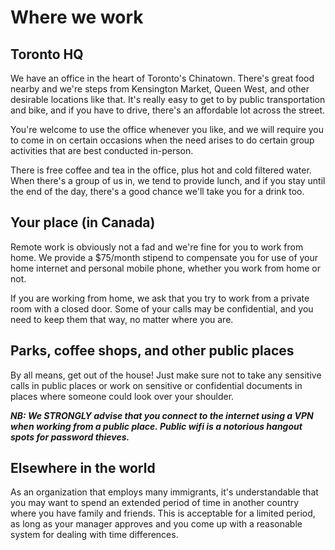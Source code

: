 # Where we work

## Toronto HQ
We have an office in the heart of Toronto's Chinatown. There's great food nearby and we're steps from Kensington Market, Queen West, and other desirable locations like that. It's really easy to get to by public transportation and bike, and if you have to drive, there's an affordable lot across the street.

You're welcome to use the office whenever you like, and we will require you to come in on certain occasions when the need arises to do certain group activities that are best conducted in-person.

There is free coffee and tea in the office, plus hot and cold filtered water. When there's a group of us in, we tend to provide lunch, and if you stay until the end of the day, there's a good chance we'll take you for a drink too.

## Your place (in Canada)
Remote work is obviously not a fad and we're fine for you to work from home. We provide a $75/month stipend to compensate you for use of your home internet and personal mobile phone, whether you work from home or not.

If you are working from home, we ask that you try to work from a private room with a closed door. Some of your calls may be confidential, and you need to keep them that way, no matter where you are.

## Parks, coffee shops, and other public places
By all means, get out of the house! Just make sure not to take any sensitive calls in public places or work on sensitive or confidential documents in places where someone could look over your shoulder.

__*NB: We STRONGLY advise that you connect to the internet using a VPN when working from a public place. Public wifi is a notorious hangout spots for password thieves.*__

## Elsewhere in the world
As an organization that employs many immigrants, it's understandable that you may want to spend an extended period of time in another country where you have family and friends. This is acceptable for a limited period, as long as your manager approves and you come up with a reasonable system for dealing with time differences.  

<cta-arrow target="okrs.md" text="OKRs"></cta-arrow>
